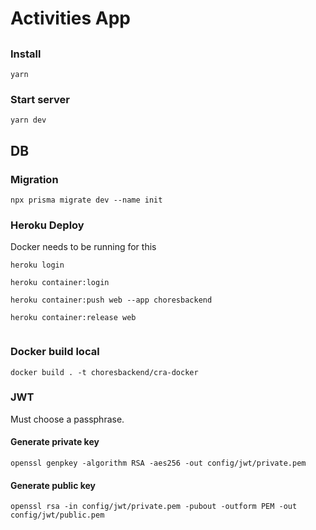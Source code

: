 # Activities App

##

### Install

```
yarn
```

### Start server

```
yarn dev
```

## DB

### Migration

```
npx prisma migrate dev --name init
```

### Heroku Deploy

Docker needs to be running for this

```
heroku login

heroku container:login

heroku container:push web --app choresbackend

heroku container:release web


```

### Docker build local

```
docker build . -t choresbackend/cra-docker
```

### JWT

Must choose a passphrase.

#### Generate private key

```
openssl genpkey -algorithm RSA -aes256 -out config/jwt/private.pem
```

#### Generate public key

```
openssl rsa -in config/jwt/private.pem -pubout -outform PEM -out config/jwt/public.pem
```
